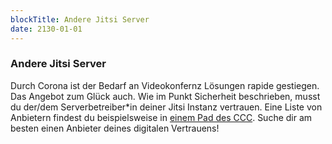 ```yaml
---
blockTitle: Andere Jitsi Server
date: 2130-01-01
---
```

### Andere Jitsi Server

Durch Corona ist der Bedarf an Videokonfernz Lösungen rapide gestiegen. Das Angebot zum Glück auch. Wie im Punkt Sicherheit beschrieben, musst du der/dem Serverbetreiber\*in deiner Jitsi Instanz vertrauen. Eine Liste von Anbietern findest du beispielsweise in [einem Pad des CCC](https://pads.ccc.de/jitsiliste). Suche dir am besten einen Anbieter deines digitalen Vertrauens!
